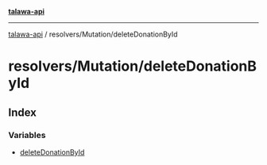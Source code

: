 [**talawa-api**](../../../README.md)

***

[talawa-api](../../../modules.md) / resolvers/Mutation/deleteDonationById

# resolvers/Mutation/deleteDonationById

## Index

### Variables

- [deleteDonationById](variables/deleteDonationById.md)
